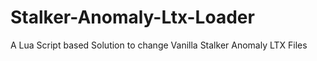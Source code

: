 # Stalker-Anomaly-Ltx-Loader
A Lua Script based Solution to change Vanilla Stalker Anomaly LTX Files
